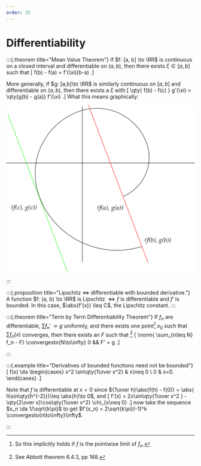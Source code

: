 ```yaml
---
order: 35
---
```


# Differentiability

:::{.theorem title="Mean Value Theorem"}
If $f: [a, b] \to \RR$ is continuous on a closed interval and differentiable on $(a, b)$, then there exists $\xi \in [a, b]$ such that 
\[
f(b) - f(a) = f'(\xi)(b-a)
.\]

More generally, if $g: [a,b]\to \RR$ is similarly continuous on $[a, b]$ and differentiable on $(a, b)$, then there exists a $\xi$ with
\[
\qty{ f(b) - f(c) } g'(\xi) = \qty{g(b) - g(a)} f'(\xi)
.\]
What this means graphically:


![](figures/2021-11-09_22-20-24.png)

:::

:::{.proposition title="Lipschitz $\iff$ differentiable with bounded derivative."}
A function $f: (a, b) \to \RR$ is Lipschitz $\iff f$ is differentiable and $f'$ is bounded.
In this case, $\abs{f'(x)} \leq C$, the Lipschitz constant.
:::

:::{.theorem title="Term by Term Differentiability Theorem"}
If $f_n$ are differentiable, $\sum f_n' \to g$ uniformly, and there exists one point[^pointwise_works_too] $x_0$ such that $\sum f_n(x)$ converges, then there exists an $F$ such that 
[^theorem_referfence_6.4.3_Abbott]
\[
\norm{ \sum_{n\leq N} f_n - F} \convergesto{N\to\infty} 0 && F' = g
.\]

[^theorem_referfence_6.4.3_Abbott]: See Abbott theorem 6.4.3, pp 168.

[^pointwise_works_too]: So this implicitly holds if $f$ is the pointwise limit of $f_n$.

:::


:::{.example title="Derivatives of bounded functions need not be bounded"}
\[
f(x) \da 
\begin{cases}
x^2 \sin\qty{1\over x^2} &  x\neq 0
\\
0 & x=0.
\end{cases}
.\]

Note that $f$ is differentiable at $x=0$ since ${1\over h}\abs{f(h) - f(0)} = \abs{ h\sin\qty{h^{-2}}}\leq \abs{h}\to 0$, and
\[
f'(x) = 2x\sin\qty{1\over x^2 } - \qty{2\over x}\cos\qty{1\over x^2} \chi_{x\neq 0}
.\]
now take the sequence $x_n \da 1/\sqrt{k\pi}$ to get $f'(x_n) = 2\sqrt{k\pi}(-1)^k \convergesto{n\to\infty}\infty$.


:::

